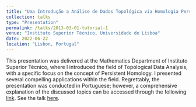 ```yaml
---
title: "Uma Introdução a Análise de Dados Topológica via Homologia Persistente"
collection: talks
type: "Presentation"
permalink: /talks/2013-03-01-tutorial-1
venue: "Instituto Superior Técnico, Universidade de Lisboa"
date: 2022-06-22
location: "Lisbon, Portugal"
---
```


This presentation was delivered at the Mathematics Department of Instituto Superior Técnico, where I introduced the field of Topological Data Analysis, with a specific focus on the concept of Persistent Homology. I presented several compelling applications within the field. Regrettably, the presentation was conducted in Portuguese; however, a comprehensive explanation of the discussed topics can be accessed through the following [link](https://drive.google.com/file/d/1FQ9M-xaZiH7hCbHod0WNRaahdIc-drhP/view). See the talk [here](https://educast.fccn.pt/vod/clips/2nmyd6gqc2/streaming.html?locale=en).
